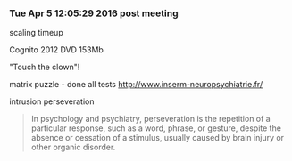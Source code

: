 
### Tue Apr  5 12:05:29 2016 post meeting

scaling
timeup

Cognito 2012 DVD
153Mb

"Touch the clown"!


matrix puzzle - done all tests
http://www.inserm-neuropsychiatrie.fr/

intrusion
perseveration
>In psychology and psychiatry, perseveration is the repetition of a particular response, such as a word, phrase, or gesture, despite the absence or cessation of a stimulus, usually caused by brain injury or other organic disorder.